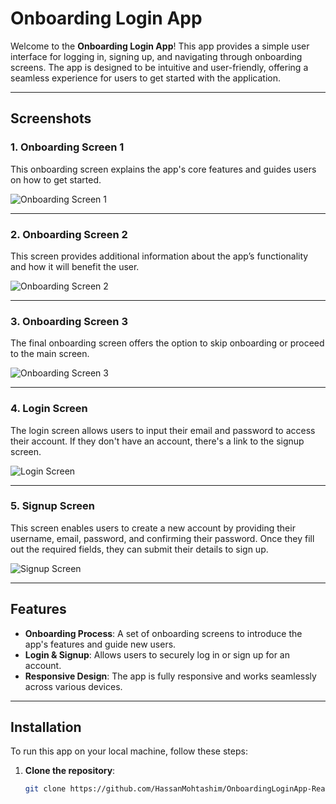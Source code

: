 # Onboarding Login App

Welcome to the **Onboarding Login App**! This app provides a simple user interface for logging in, signing up, and navigating through onboarding screens. The app is designed to be intuitive and user-friendly, offering a seamless experience for users to get started with the application.

---

## Screenshots

### 1. **Onboarding Screen 1**
This onboarding screen explains the app's core features and guides users on how to get started.

![Onboarding Screen 1](./assets/screenshots/onboarding_screen_1.png)

---

### 2. **Onboarding Screen 2**
This screen provides additional information about the app’s functionality and how it will benefit the user.

![Onboarding Screen 2](./assets/screenshots/onboarding_screen_2.png)

---

### 3. **Onboarding Screen 3**
The final onboarding screen offers the option to skip onboarding or proceed to the main screen.

![Onboarding Screen 3](./assets/screenshots/onboarding_screen_3.png)

---

### 4. **Login Screen**
The login screen allows users to input their email and password to access their account. If they don't have an account, there's a link to the signup screen.

![Login Screen](./assets/screenshots/login_screen.png)

---

### 5. **Signup Screen**
This screen enables users to create a new account by providing their username, email, password, and confirming their password. Once they fill out the required fields, they can submit their details to sign up.

![Signup Screen](./assets/screenshots/signup_screen.png)

---

## Features

- **Onboarding Process**: A set of onboarding screens to introduce the app's features and guide new users.
- **Login & Signup**: Allows users to securely log in or sign up for an account.
- **Responsive Design**: The app is fully responsive and works seamlessly across various devices.

---

## Installation

To run this app on your local machine, follow these steps:

1. **Clone the repository**:
   ```bash
   git clone https://github.com/HassanMohtashim/OnboardingLoginApp-React-Native-using-Expo
